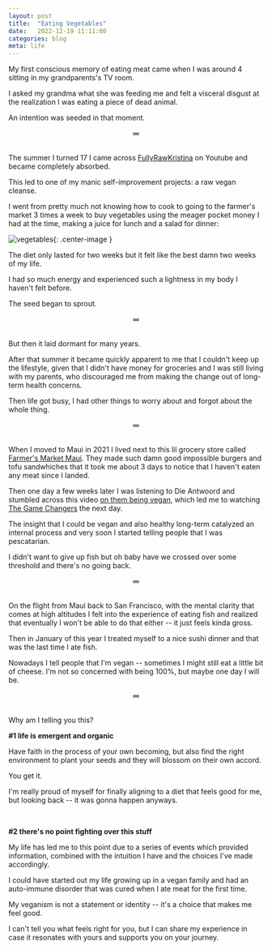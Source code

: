 ```yaml
---
layout: post
title:  "Eating Vegetables"
date:   2022-12-19 11:11:00
categories: blog
meta: life
---
```


My first conscious memory of eating meat came when I was around 4 sitting in my grandparents's TV room.

I asked my grandma what she was feeding me and felt a visceral disgust at the realization I was eating a piece of dead animal.

An intention was seeded in that moment.
<br />
<div align="center"> ∞ </div>
<br />

The summer I turned 17 I came across [FullyRawKristina](https://www.youtube.com/@FullyRawKristina) on Youtube and became completely absorbed.

This led to one of my manic self-improvement projects: a raw vegan cleanse.

I went from pretty much not knowing how to cook to going to the farmer's market 3 times a week to buy vegetables using the meager pocket money I had at the time, making a juice for lunch and a salad for dinner:

![vegetables](/images/vegetables.png){: .center-image }

The diet only lasted for two weeks but it felt like the best damn two weeks of my life.

I had so much energy and experienced such a lightness in my body I haven't felt before.

The seed began to sprout.
<br />
<div align="center"> ∞ </div>
<br />

But then it laid dormant for many years.

After that summer it became quickly apparent to me that I couldn't keep up the lifestyle, given that I didn't have money for groceries and I was still living with my parents, who discouraged me from making the change out of long-term health concerns.

Then life got busy, I had other things to worry about and forgot about the whole thing.
<br />
<div align="center"> ∞ </div>
<br />

When I moved to Maui in 2021 I lived next to this lil grocery store called [Farmer's Market Maui](https://www.farmersmarketsmaui.com/). They made such damn good impossible burgers and tofu sandwhiches that it took me about 3 days to notice that I haven't eaten any meat since I landed.

Then one day a few weeks later I was listening to Die Antwoord and stumbled across this video [on them being vegan](https://www.youtube.com/watch?v=u8uC0MYBBwY), which led me to watching [The Game Changers](https://www.youtube.com/watch?v=2E_K86jtE58) the next day.

The insight that I could be vegan and also healthy long-term catalyzed an internal process and very soon I started telling people that I was pescatarian.

I didn't want to give up fish but oh baby have we crossed over some threshold and there's no going back.
<br />
<div align="center"> ∞ </div>
<br />

On the flight from Maui back to San Francisco, with the mental clarity that comes at high altitudes I felt into the experience of eating fish and realized that eventually I won't be able to do that either -- it just feels kinda gross.

Then in January of this year I treated myself to a nice sushi dinner and that was the last time I ate fish.

Nowadays I tell people that I'm vegan -- sometimes I might still eat a little bit of cheese. I'm not so concerned with being 100%, but maybe one day I will be.
<br />
<div align="center"> ∞ </div>
<br />

Why am I telling you this?

**#1 life is emergent and organic**

Have faith in the process of your own becoming, but also find the right environment to plant your seeds and they will blossom on their own accord.

You get it.

I'm really proud of myself for finally aligning to a diet that feels good for me, but looking back -- it was gonna happen anyways.

<br />

**#2 there's no point fighting over this stuff**

My life has led me to this point due to a series of events which provided information, combined with the intuition I have and the choices I've made accordingly.

I could have started out my life growing up in a vegan family and had an auto-immune disorder that was cured when I ate meat for the first time.

My veganism is not a statement or identity -- it's a choice that makes me feel good.

I can't tell you what feels right for you, but I can share my experience in case it resonates with yours and supports you on your journey.
